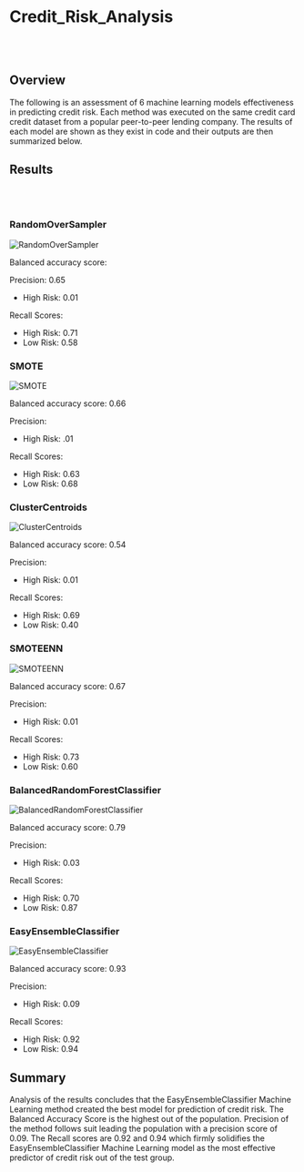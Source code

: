 # Credit_Risk_Analysis
</br>
</br>

## Overview
The following is an assessment of 6 machine learning models effectiveness in predicting credit risk. Each method was executed on the same credit card credit dataset from a popular peer-to-peer lending company. The results of each model are shown as they exist in code and their outputs are then summarized below. 



## Results
</br>
</br>

### RandomOverSampler
![RandomOverSampler](/images/1.png)

Balanced accuracy score: 

Precision: 0.65
    
- High Risk: 0.01

Recall Scores:
    
- High Risk: 0.71
- Low Risk: 0.58

### SMOTE
![SMOTE](/images/2.png)

Balanced accuracy score: 0.66

Precision:
    
- High Risk: .01

Recall Scores:
    
- High Risk: 0.63
- Low Risk: 0.68

### ClusterCentroids
![ClusterCentroids](/images/3.png)

Balanced accuracy score: 0.54

Precision:
    
- High Risk: 0.01

Recall Scores:
    
- High Risk: 0.69
- Low Risk: 0.40

### SMOTEENN
![SMOTEENN](/images/4.png)

Balanced accuracy score: 0.67

Precision:
    
- High Risk: 0.01

Recall Scores:
    
- High Risk: 0.73
- Low Risk: 0.60

### BalancedRandomForestClassifier
![BalancedRandomForestClassifier](/images/5.png)

Balanced accuracy score: 0.79

Precision:
    
- High Risk: 0.03

Recall Scores:
    
- High Risk: 0.70
- Low Risk: 0.87

### EasyEnsembleClassifier
![EasyEnsembleClassifier](/images/6.png)

Balanced accuracy score: 0.93

Precision:
    
- High Risk: 0.09

Recall Scores:
    
- High Risk: 0.92
- Low Risk: 0.94

## Summary 
Analysis of the results concludes that the EasyEnsembleClassifier Machine Learning method created the best model for prediction of credit risk. The Balanced Accuracy Score is the highest out of the population. Precision of the method follows suit leading the population with a precision score of 0.09. The Recall scores are 0.92 and 0.94 which firmly solidifies the EasyEnsembleClassifier Machine Learning model as the most effective predictor of credit risk out of the test group.
